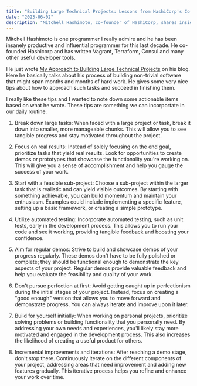 ```yaml
---
title: "Building Large Technical Projects: Lessons from HashiCorp's Co-Founder"
date: "2023-06-02"
description: "Mitchell Hashimoto, co-founder of HashiCorp, shares insights on [building large technical projects](https://mitchellh.com/writing/building-large-technical-projects). Key tips include breaking tasks into manageable chunks, prioritizing real results, starting with feasible sub-projects, employing automated testing, showcasing regular demos, avoiding perfectionism initially, building for personal needs, and embracing incremental improvements for sustained progress."
---
```


Mitchell Hashimoto is one programmer I really admire and he has been insanely productive
and influential programmer for this last decade. He co-founded Hashicorp and has written Vagrant, Terraform, Consul
and many other useful developer tools.

He just wrote [My Approach to Building Large Technical Projects](https://mitchellh.com/writing/building-large-technical-projects) on his blog.
Here he basically talks about his process of building non-trivial software that might span months and months
of hard work. He gives some very nice tips about how to approach such tasks and succeed in finishing them.

I really like these tips and I wanted to note down some actionable items based on what he wrote. These
tips are something we can incorportate in our daily routine.

1. Break down large tasks: When faced with a large project or task, break it down into smaller, more manageable chunks. This will allow you to see tangible progress and stay motivated throughout the project.

2. Focus on real results: Instead of solely focusing on the end goal, prioritize tasks that yield real results. Look for opportunities to create demos or prototypes that showcase the functionality you're working on. This will give you a sense of accomplishment and help you gauge the success of your work.

3. Start with a feasible sub-project: Choose a sub-project within the larger task that is realistic and can yield visible outcomes. By starting with something achievable, you can build momentum and maintain your enthusiasm. Examples could include implementing a specific feature, setting up a basic framework, or creating a simple prototype.

4. Utilize automated testing: Incorporate automated testing, such as unit tests, early in the development process. This allows you to run your code and see it working, providing tangible feedback and boosting your confidence.

5. Aim for regular demos: Strive to build and showcase demos of your progress regularly. These demos don't have to be fully polished or complete; they should be functional enough to demonstrate the key aspects of your project. Regular demos provide valuable feedback and help you evaluate the feasibility and quality of your work.

6. Don't pursue perfection at first: Avoid getting caught up in perfectionism during the initial stages of your project. Instead, focus on creating a "good enough" version that allows you to move forward and demonstrate progress. You can always iterate and improve upon it later.

7. Build for yourself initially: When working on personal projects, prioritize solving problems or building functionality that you personally need. By addressing your own needs and experiences, you'll likely stay more motivated and engaged in the development process. This also increases the likelihood of creating a useful product for others.

8. Incremental improvements and iterations: After reaching a demo stage, don't stop there. Continuously iterate on the different components of your project, addressing areas that need improvement and adding new features gradually. This iterative process helps you refine and enhance your work over time.

